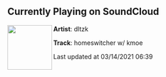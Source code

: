 ## Currently Playing on SoundCloud

[<img align="left" width="100" src="https://i1.sndcdn.com/artworks-GyU58AAhyh6z3zEv-sVskug-t500x500.jpg">](https://soundcloud.com/dltzk/homeswitcher)

**Artist**: dltzk 

**Track**: homeswitcher w/ kmoe

Last updated at 03/14/2021 06:39
